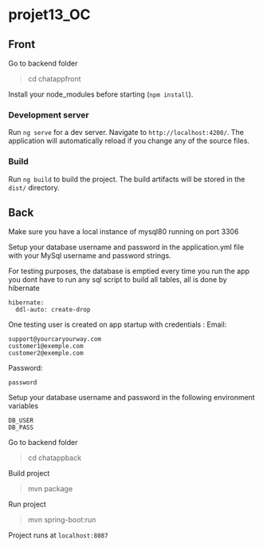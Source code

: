 # projet13_OC

## Front

Go to backend folder

> cd chatappfront

Install your node_modules before starting (`npm install`).

### Development server

Run `ng serve` for a dev server. Navigate to `http://localhost:4200/`. The application will automatically reload if you change any of the source files.

### Build

Run `ng build` to build the project. The build artifacts will be stored in the `dist/` directory.


## Back

Make sure you have a local instance of mysql80 running on port 3306

Setup your database username and password in the application.yml file with your MySql username and password strings.

For testing purposes, the database is emptied every time you run the app you dont have to run any sql script to build all tables, all is done by hibernate

    hibernate:
      ddl-auto: create-drop

One testing user is created on app startup with credentials :
Email:

    support@yourcaryourway.com
    customer1@exemple.com
    customer2@exemple.com

Password:

    password

Setup your database username and password in the following environment variables

    DB_USER
    DB_PASS

Go to backend folder

> cd chatappback

Build project
> mvn package

Run project
> mvn spring-boot:run


Project runs at
```localhost:8087```
